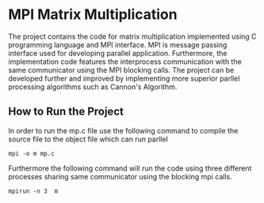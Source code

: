 # MPI Matrix Multiplication

The project contains the code for matrix multiplication implemented using C programming language and MPI interface. 
MPI is message passing interface used for developing parallel application. Furthermore, the implementation code features the interprocess communication with the same 
communicator using the MPI blocking calls. The project can be developed further and improved by implementing more superior parllel processing algorithms such as Cannon's 
Algorithm.


## How to Run the Project

In order to run the mp.c file use the following command to compile the source file to the object file which can run parllel

```
mpi -o m mp.c
```
Furthermore the following command will run the code using three different processes sharing same communicator using the blocking mpi calls. 

```
mpirun -n 3  m
```
